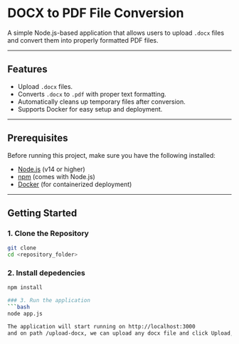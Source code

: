 # DOCX to PDF File Conversion

A simple Node.js-based application that allows users to upload `.docx` files and convert them into properly formatted PDF files.

---

## Features
- Upload `.docx` files.
- Converts `.docx` to `.pdf` with proper text formatting.
- Automatically cleans up temporary files after conversion.
- Supports Docker for easy setup and deployment.

---

## Prerequisites
Before running this project, make sure you have the following installed:
- [Node.js](https://nodejs.org/) (v14 or higher)
- [npm](https://www.npmjs.com/) (comes with Node.js)
- [Docker](https://www.docker.com/) (for containerized deployment)

---

## Getting Started

### 1. Clone the Repository
```bash
git clone 
cd <repository_folder>

```
### 2. Install depedencies
```bash
npm install

### 3. Run the application
```bash
node app.js

The application will start running on http://localhost:3000
and on path /upload-docx, we can upload any docx file and click Upload, we will get a downloaded `pdf` file of the above docx file.




